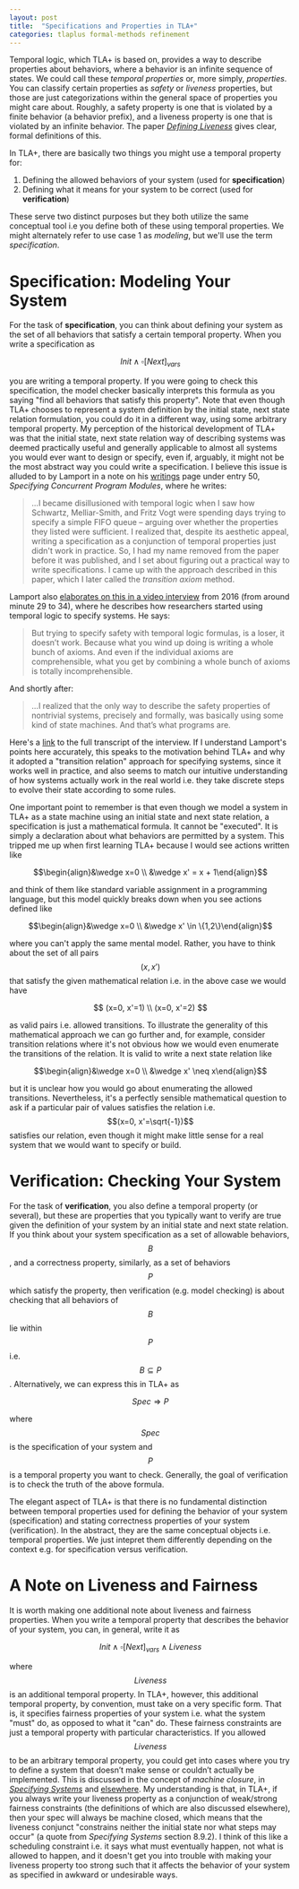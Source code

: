 ```yaml
---
layout: post
title:  "Specifications and Properties in TLA+"
categories: tlaplus formal-methods refinement
---
```


Temporal logic, which TLA+ is based on, provides a way to describe properties about behaviors, where a behavior is an infinite sequence of states. We could call these *temporal properties* or, more simply, *properties*.  You can classify certain properties as *safety* or *liveness* properties, but those are just categorizations within the general space of properties you might care about. Roughly, a safety property is one that is violated by a finite behavior (a behavior prefix), and a liveness property is one that is violated by an infinite behavior. The paper [*Defining Liveness*](https://www.cs.cornell.edu/fbs/publications/DefLiveness.pdf) gives clear, formal definitions of this.

In TLA+, there are basically two things you might use a temporal property for:

1. Defining the allowed behaviors of your system (used for **specification**)
2. Defining what it means for your system to be correct (used for **verification**) 

These serve two distinct purposes but they both utilize the same conceptual tool i.e you define both of these using temporal properties. We might alternately refer to use case 1 as *modeling*, but we'll use the term *specification*.

# Specification: Modeling Your System

For the task of **specification**, you can think about defining your system as the set of all behaviors that satisfy a certain temporal property. When you write a specification as 

$$ Init \wedge \square[Next]_{vars}$$ 

you are writing a temporal property. If you were going to check this specification, the model checker basically interprets this formula as you saying "find all behaviors that satisfy this property". Note that even though TLA+ chooses to represent a system definition by the initial state, next state relation formulation, you could do it in a different way, using some arbitrary temporal property. My perception of the historical development of TLA+ was that the initial state, next state relation way of describing systems was deemed practically useful and generally applicable to almost all systems you would ever want to design or specify, even if, arguably, it might not be the most abstract way you could write a specification. I believe this issue is alluded to by Lamport in a note on his [writings](https://lamport.azurewebsites.net/pubs/pubs.html) page under entry 50, *Specifying Concurrent Program Modules*, where he writes:

>...I became disillusioned with temporal logic when I saw how Schwartz, Melliar-Smith, and Fritz Vogt were spending days trying to specify a simple FIFO queue – arguing over whether the properties they listed were sufficient.  I realized that, despite its aesthetic appeal, writing a specification as a conjunction of temporal properties just didn't work in practice. So, I had my name removed from the paper before it was published, and I set about figuring out a practical way to write specifications.  I came up with the approach described in this paper, which I later called the *transition axiom* method.

Lamport also [elaborates on this in a video interview](https://www.youtube.com/watch?v=uK9yGNuGWKE&feature=youtu.be&t=1749) from 2016 (from around minute 29 to 34), where he describes how researchers started using temporal logic to specify systems. He says:

> But trying to specify safety with temporal logic formulas, is a loser, it
doesn’t work. Because what you wind up doing is writing a whole bunch of axioms. And even if the individual axioms are comprehensible, what you get by combining a whole bunch of axioms is totally incomprehensible.

And shortly after:

> ...I realized that the only way to describe the safety properties of nontrivial systems, precisely and formally, was basically using some kind of state machines. And that’s what programs are.

Here's a [link](https://archive.computerhistory.org/resources/access/text/2017/07/102717246-05-01-acc.pdf) to the full transcript of the interview. If I understand Lamport's points here accurately, this speaks to the motivation behind TLA+ and why it adopted a "transition relation" approach for specifying systems, since it works well in practice, and also seems to match our intuitive understanding of how systems actually work in the real world i.e. they take discrete steps to evolve their state according to some rules.

One important point to remember is that even though we model a system in TLA+ as a state machine using an initial state and next state relation, a specification is just a mathematical formula. It cannot be "executed". It is simply a declaration about what behaviors are permitted by a system. This tripped me up when first learning TLA+ because I would see actions written like 

$$\begin{align}&\wedge x=0 \\ &\wedge x' = x + 1\end{align}$$ 

and think of them like standard variable assignment in a programming language, but this model quickly breaks down when you see actions defined like 

$$\begin{align}&\wedge x=0 \\ &\wedge x' \in \{1,2\}\end{align}$$ 

where you can't apply the same mental model. Rather, you have to think about the set of all pairs $$(x, x')$$ that satisfy the given mathematical relation i.e. in the above case we would have 

$$
(x=0, x'=1) \\
(x=0, x'=2)
$$

as valid pairs i.e. allowed transitions. To illustrate the generality of this mathematical approach we can go further and, for example, consider transition relations where it's not obvious how we would even enumerate the transitions of the relation. It is valid to write a next state relation like

$$\begin{align}&\wedge x=0 \\ &\wedge x' \neq x\end{align}$$ 

but it is unclear how you would go about enumerating the allowed transitions. Nevertheless, it's a perfectly sensible mathematical question to ask if a particular pair of values satisfies the relation i.e. $$(x=0, x'=\sqrt{-1})$$ satisfies our relation, even though it might make little sense for a real system that we would want to specify or build.

# Verification: Checking Your System

For the task of **verification**, you also define a temporal property (or several), but these are properties that you typically want to verify are true given the definition of your system by an initial state and next state relation. If you think about your system specification as a set of  allowable behaviors, $$B$$, and a correctness property, similarly, as a set of behaviors $$P$$ which satisfy the property, then verification (e.g. model checking) is about checking that all behaviors of $$B$$ lie within $$P$$ i.e. $$B \subseteq P$$. Alternatively, we can express this in TLA+ as 

$$ Spec \Rightarrow P$$

where $$Spec$$ is the specification of your system and $$P$$ is a temporal property you want to check. Generally, the goal of verification is to check the truth of the above formula.

The elegant aspect of TLA+ is that there is no fundamental distinction between temporal properties used for defining the behavior of your system (specification) and stating correctness properties of your system (verification). In the abstract, they are the same conceptual objects i.e. temporal properties. We just intepret them differently depending on the context e.g. for specification versus verification.

# A Note on Liveness and Fairness

It is worth making one additional note about liveness and fairness properties. When you write a temporal property that describes the behavior of your system, you can, in general, write it as 

$$Init \wedge \square[Next]_{vars} \wedge Liveness$$

where $$Liveness$$ is an additional temporal property. In TLA+, however, this additional temporal property, by convention, must take on a very specific form. That is, it specifies fairness properties of your system i.e. what the system "must" do, as opposed to what it "can" do. These fairness constraints are just a temporal property with particular characteristics. If you allowed $$Liveness$$ to be an arbitrary temporal property, you could get into cases where you try to define a system that doesn’t make sense or couldn’t actually be implemented. This is discussed in the concept of *machine closure*, in *[Specifying Systems](https://lamport.azurewebsites.net/tla/book.html)* and [elsewhere](https://lamport.azurewebsites.net/tla/safety-liveness.pdf). My understanding is that, in TLA+, if you always write your liveness property as a conjunction of weak/strong fairness constraints (the definitions of which are also discussed elsewhere), then your spec will always be machine closed, which means that the liveness conjunct "constrains neither the initial state nor what steps may occur" (a quote from *Specifying Systems* section 8.9.2). I think of this like a scheduling constraint i.e. it says what must eventually happen, not what is allowed to happen, and it doesn't get you into trouble with making your liveness property too strong such that it affects the behavior of your system as specified in awkward or undesirable ways.

